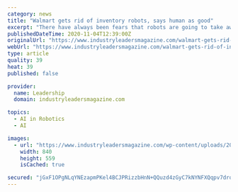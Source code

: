 ```yaml
---
category: news
title: "Walmart gets rid of inventory robots, says human as good"
excerpt: "There have always been fears that robots are going to take away a lot of routine tasks and some white-collar jobs too in the future. Artificial Intelligence has already insidiously taken over many supervisory tasks without many being aware of it."
publishedDateTime: 2020-11-04T12:39:00Z
originalUrl: "https://www.industryleadersmagazine.com/walmart-gets-rid-of-inventory-robots-says-human-as-good/"
webUrl: "https://www.industryleadersmagazine.com/walmart-gets-rid-of-inventory-robots-says-human-as-good/"
type: article
quality: 39
heat: 39
published: false

provider:
  name: Leadership
  domain: industryleadersmagazine.com

topics:
  - AI in Robotics
  - AI

images:
  - url: "https://www.industryleadersmagazine.com/wp-content/uploads/2020/11/Walmart-Inventory-Robots-Fires-All.png"
    width: 840
    height: 559
    isCached: true

secured: "jGxF1OPgNLqYNEzapmPKel4BCJPRizzbHnN+QQuzd4zGyC7kNYNFXQqpv7drozAZ5+f4bOirFkjRWiPv9FLCTfuVhT8bPiVWbVP6Hy58J5zwmfrjO7QRUWISLGjOFqFc3IYoOHasYIICZzJg/gMLMrYY+DSnj25IB4SuVSpjPxWVsWE/13krF2lUhJ/2ahrz6WjsMFrdg9WLTbaFjjXqwMhpZH/LB33v0Cbsx26tWO5XJZThvB0FibS9DKZ6AWExDSA0JSCVF6vEGROQH8GN5flG+RGeltTGkkOaCskDxoS9qwtYo+SEliFWM7lB3JIbjVs5+HA0q5vVjtYE5FLqIGDAPXOqJB2eU0Vs8ky0gBM=;HEy1ZiEGnj2Ty6UOPZiOgQ=="
---
```


